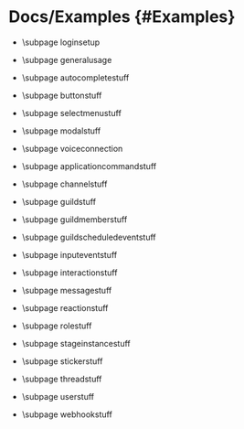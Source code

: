 Docs/Examples {#Examples}
============
- \subpage loginsetup

- \subpage generalusage

- \subpage autocompletestuff

- \subpage buttonstuff

- \subpage selectmenustuff

- \subpage modalstuff

- \subpage voiceconnection

- \subpage applicationcommandstuff

- \subpage channelstuff

- \subpage guildstuff

- \subpage guildmemberstuff

- \subpage guildscheduledeventstuff

- \subpage inputeventstuff

- \subpage interactionstuff

- \subpage messagestuff

- \subpage reactionstuff

- \subpage rolestuff

- \subpage stageinstancestuff

- \subpage stickerstuff

- \subpage threadstuff

- \subpage userstuff

- \subpage webhookstuff